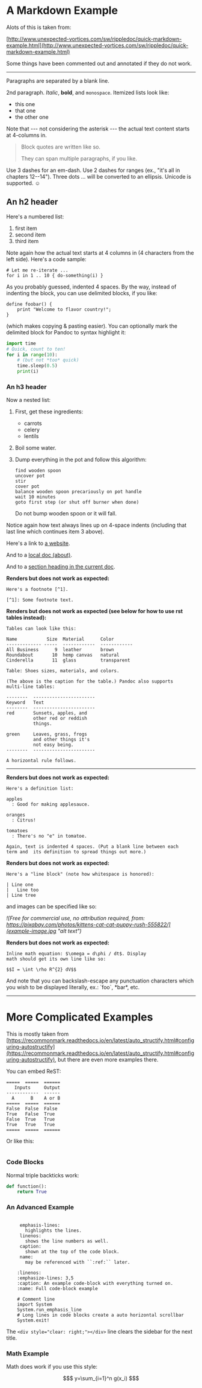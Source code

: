 A Markdown Example
==================

Alots of this is taken from:

[http://www.unexpected-vortices.com/sw/rippledoc/quick-markdown-example.html](http://www.unexpected-vortices.com/sw/rippledoc/quick-markdown-example.html)

Some things have been commented out and annotated if they do not work.

----

Paragraphs are separated by a blank line.

2nd paragraph. *Italic*, **bold**, and `monospace`. Itemized lists
look like:

  * this one
  * that one
  * the other one

Note that --- not considering the asterisk --- the actual text
content starts at 4-columns in.

> Block quotes are
> written like so.
>
> They can span multiple paragraphs,
> if you like.

Use 3 dashes for an em-dash. Use 2 dashes for ranges (ex., "it's all
in chapters 12--14"). Three dots ... will be converted to an ellipsis.
Unicode is supported. ☺

An h2 header
------------

Here's a numbered list:

 1. first item
 2. second item
 3. third item

Note again how the actual text starts at 4 columns in (4 characters
from the left side). Here's a code sample:

    # Let me re-iterate ...
    for i in 1 .. 10 { do-something(i) }

As you probably guessed, indented 4 spaces. By the way, instead of
indenting the block, you can use delimited blocks, if you like:

~~~
define foobar() {
    print "Welcome to flavor country!";
}
~~~

(which makes copying & pasting easier). You can optionally mark the
delimited block for Pandoc to syntax highlight it:

~~~python
import time
# Quick, count to ten!
for i in range(10):
    # (but not *too* quick)
    time.sleep(0.5)
    print(i)
~~~



### An h3 header ###

Now a nested list:

 1. First, get these ingredients:

      * carrots
      * celery
      * lentils

 2. Boil some water.

 3. Dump everything in the pot and follow
    this algorithm:

        find wooden spoon
        uncover pot
        stir
        cover pot
        balance wooden spoon precariously on pot handle
        wait 10 minutes
        goto first step (or shut off burner when done)

    Do not bump wooden spoon or it will fall.

Notice again how text always lines up on 4-space indents (including
that last line which continues item 3 above).

Here's a link to [a website](http://foo.bar).

And to a [local doc (about)](../About).

And to a [section heading in the current doc](#an-h2-header).

**Renders but does not work as expected:**

```
Here's a footnote [^1].

[^1]: Some footnote text.
```

**Renders but does not work as expected (see below for how to use rst tables instead):**

```
Tables can look like this:

Name           Size  Material      Color
------------- -----  ------------  ------------
All Business      9  leather       brown
Roundabout       10  hemp canvas   natural
Cinderella       11  glass         transparent

Table: Shoes sizes, materials, and colors.

(The above is the caption for the table.) Pandoc also supports
multi-line tables:

--------  -----------------------
Keyword   Text
--------  -----------------------
red       Sunsets, apples, and
          other red or reddish
          things.

green     Leaves, grass, frogs
          and other things it's
          not easy being.
--------  -----------------------

A horizontal rule follows.
```

***

**Renders but does not work as expected:**

```
Here's a definition list:

apples
  : Good for making applesauce.

oranges
  : Citrus!

tomatoes
  : There's no "e" in tomatoe.

Again, text is indented 4 spaces. (Put a blank line between each
term and  its definition to spread things out more.)
```

**Renders but does not work as expected:**

```
Here's a "line block" (note how whitespace is honored):

| Line one
|   Line too
| Line tree
```

and images can be specified like so:

*![Free for commercial use, no attribution required, from: https://pixabay.com/photos/kittens-cat-cat-puppy-rush-555822/](example-image.jpg "alt text")*

**Renders but does not work as expected:**

```
Inline math equation: $\omega = d\phi / dt$. Display
math should get its own line like so:

$$I = \int \rho R^{2} dV$$

```

And note that you can backslash-escape any punctuation characters
which you wish to be displayed literally, ex.: \`foo\`, \*bar\*, etc.

----

More Complicated Examples
=========================

This is mostly taken from [https://recommonmark.readthedocs.io/en/latest/auto_structify.html#configuring-autostructify](https://recommonmark.readthedocs.io/en/latest/auto_structify.html#configuring-autostructify), but there are even more examples there.

You can embed ReST:

```eval_rst
=====  =====  ======
   Inputs     Output
------------  ------
  A      B    A or B
=====  =====  ======
False  False  False
True   False  True
False  True   True
True   True   True
=====  =====  ======
```

Or like this:

``` important:: Its a note! in markdown!
```

### Code Blocks ###

Normal triple backticks work:

```python
def function():
    return True
```

### An Advanced Example ###

``` sidebar:: Line numbers and highlights

     emphasis-lines:
       highlights the lines.
     linenos:
       shows the line numbers as well.
     caption:
       shown at the top of the code block.
     name:
       may be referenced with ``:ref:`` later.
```

``` code-block::
    :linenos:
    :emphasize-lines: 3,5
    :caption: An example code-block with everything turned on.
    :name: Full code-block example

    # Comment line
    import System
    System.run_emphasis_line
    # Long lines in code blocks create a auto horizontal scrollbar
    System.exit!
```

The `<div style="clear: right;"></div>` line clears the sidebar for the next title.

<div style="clear: right;"></div>

### Math Example ###

Math does work if you use this style:

```math
$ y=\sum_{i=1}^n g(x_i) $
```
